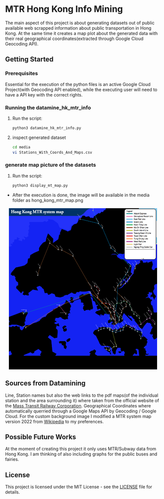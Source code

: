 # MTR Hong Kong Info Mining

The main aspect of this project is about generating datasets out of public available web scrapped information about public transportation in Hong Kong.
At the same time it creates a map plot about the generated data with their real geographical coordinates(extracted through Google Cloud Geocoding API).



## Getting Started

### Prerequisites

Essential for the execution of the python files is an active Google Cloud Project(with Geocoding API enabled), while the executing user will need to have a API key with the correct rights.

### Running the datamine_hk_mtr_info

1. Run the script:
   ```bash
   python3 datamine_hk_mtr_info.py
   ```
2. inspect generated dataset
   ```bash
   cd media
   vi Stations_With_Coords_And_Maps.csv
   ```

### generate map picture of the datasets

1. Run the script:
   ```bash
   python3 display_mt_map.py
   ```
- After the execution is done, the image will be available in the media folder as hong_kong_mtr_map.png

<p align="center">
   <img src="./media/hong_kong_mtr_map.png" alt="hk_mtr_result_map" height="525" width="480"/>
</p>

## Sources from Datamining

Line, Station names but also the web links to the pdf maps(of the individual station and the area surrounding it) where taken from the official website of the [Mass Transit Railway Corporation](https://www.mtr.com.hk/en/customer/services/system_map.html).
Geographical Coordinates where automatically querried through a Google Maps API by Geocoding / Google Cloud.
For the custom background image I modified a MTR system map version 2022 from [Wikipedia](https://en.m.wikipedia.org/wiki/File:Hong_Kong_Railway_Route_Map_en.svg) to my preferences.

## Possible Future Works

At the moment of creating this project it only uses MTR/Subway data from Hong Kong. I am thinking of also including graphs for the public buses and fairies. 

## License

This project is licensed under the MIT License - see the [LICENSE](LICENSE) file for details.
